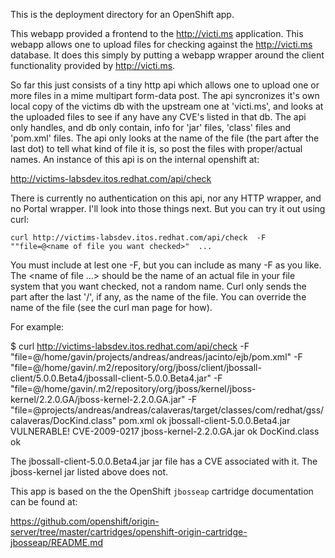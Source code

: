 This is the deployment directory for an OpenShift app.

This webapp provided a frontend to the http://victi.ms application.  This webapp allows one to upload files for checking against the http://victi.ms database.  It does this simply by putting a webapp wrapper around the client functionality provided by http://victi.ms. 

So far this just consists of a tiny http api which allows one to upload one or more files in a mime multipart form-data post.   The api syncronizes it's own local copy of the victims db with the upstream one at 'victi.ms', and looks at the uploaded files to see if any have any CVE's listed in that db.   The api only handles, and db only contain, info for 'jar' files, 'class' files and 'pom.xml' files.   The api only looks at the name of the file (the part after the last dot) to tell what kind of file it is, so post the files with proper/actual names.   An instance of this api is on the internal openshift at:

   http://victims-labsdev.itos.redhat.com/api/check

There is currently no authentication on this api, nor any HTTP wrapper, and no Portal wrapper.   I'll look into those things next.   But you can try it out using curl:

    curl http://victims-labsdev.itos.redhat.com/api/check  -F ""file=@<name of file you want checked>"  ...

You must include at lest one -F, but you can include as many -F as you like.  The <name of file ...> should be the name of an actual file in your file system that you want checked, not a random name.  Curl only sends the part after the last '/', if any, as the name of the file.  You can override the name of the file (see the curl man page for how).

For example:

$ curl http://victims-labsdev.itos.redhat.com/api/check -F "file=@/home/gavin/projects/andreas/andreas/jacinto/ejb/pom.xml"  -F "file=@/home/gavin/.m2/repository/org/jboss/client/jbossall-client/5.0.0.Beta4/jbossall-client-5.0.0.Beta4.jar" -F "file=@/home/gavin/.m2/repository/org/jboss/kernel/jboss-kernel/2.2.0.GA/jboss-kernel-2.2.0.GA.jar" -F "file=@projects/andreas/andreas/calaveras/target/classes/com/redhat/gss/calaveras/DocKind.class"
pom.xml ok
jbossall-client-5.0.0.Beta4.jar VULNERABLE! CVE-2009-0217
jboss-kernel-2.2.0.GA.jar ok
DocKind.class ok

The jbossall-client-5.0.0.Beta4.jar jar file has a CVE associated with it.  The jboss-kernel jar listed above does not.




This app is based on the the OpenShift `jbosseap` cartridge documentation can be found at:

https://github.com/openshift/origin-server/tree/master/cartridges/openshift-origin-cartridge-jbosseap/README.md
